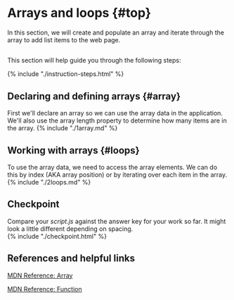 # Arrays and loops {#top}
In this section, we will create and populate an array and iterate through the array to add list items to the web page. 

<!-- trick markdown to give me a little space between these two sections of text -->
## 
This section will help guide you through the following steps:

{% include "./instruction-steps.html" %}

## Declaring and defining arrays {#array} <span class="navigate-top"><a href="#top" title="Take me to the top of page"><i class="fa fa-chevron-circle-up" aria-hidden="true"></i></a></span>
First we'll declare an array so we can use the array data in the application. We'll also use the array length property to determine how many items are in the array.
{% include "./1array.md" %}

## Working with arrays {#loops} <span class="navigate-top"><a href="#top" title="Take me to the top of page"><i class="fa fa-chevron-circle-up" aria-hidden="true"></i></a></span>
To use the array data, we need to access the array elements. We can do this by index (AKA array position) or by iterating over each item in the array. 
{% include "./2loops.md" %}

<!-- trick markdown to give me a little space between these two sections of text -->
## 

## Checkpoint <span class="navigate-top"><a href="#top" title="Take me to the top of page"><i class="fa fa-chevron-circle-up" aria-hidden="true"></i></a></span>
Compare your _script.js_ against the answer key for your work so far. It might look a little different depending on spacing.  
{% include "./checkpoint.html" %}

<!-- trick markdown to give me a little space between these two sections of text -->
## 

## References and helpful links <span class="navigate-top"><a href="#top" title="Take me to the top of page"><i class="fa fa-chevron-circle-up" aria-hidden="true"></i></a></span>
[MDN Reference: Array](https://developer.mozilla.org/en-US/docs/Web/JavaScript/Reference/Global_Objects/Array)

[MDN Reference: Function](https://developer.mozilla.org/en-US/docs/Glossary/Function)

